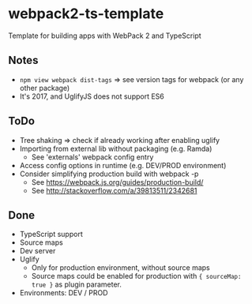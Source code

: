 # webpack2-ts-template
Template for building apps with WebPack 2 and TypeScript

## Notes
- `npm view webpack dist-tags` => see version tags for webpack (or any other package)
- It's 2017, and UglifyJS does not support ES6

## ToDo
- Tree shaking => check if already working after enabling uglify
- Importing from external lib without packaging (e.g. Ramda)
	- See 'externals' webpack config entry
- Access config options in runtime (e.g. DEV/PROD environment)
- Consider simplifying production build with webpack -p
	- See https://webpack.js.org/guides/production-build/
	- See http://stackoverflow.com/a/39813511/2342681

## Done
- TypeScript support
- Source maps
- Dev server
- Uglify
	- Only for production environment, without source maps
	- Source maps could be enabled for production with `{ sourceMap: true }`
		as plugin parameter.
- Environments: DEV / PROD
